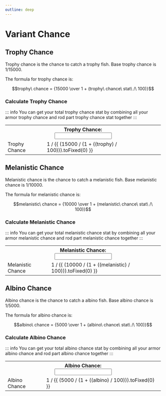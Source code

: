 ```yaml
---
outline: deep
---
```


<script setup>
  import { ref } from 'vue'

  const trophy = ref(0)
  const melanistic = ref(0)
  const albino = ref(0)
</script>

<style module>
  .label {
    font-size: x-small;
  }

  .inputBox {
    border: 1px solid var(--vp-c-default-1);
    border-radius: 4px;
    padding: .2em .6em;
  }
</style>

# Variant Chance

## Trophy Chance
Trophy chance is the chance to catch a trophy fish.
Base trophy chance is 1/15000.

The formula for trophy chance is:

$$trophy\ chance = {15000 \over 1 + (trophy\ chance\ stat\ /\ 100)}$$

### Calculate Trophy Chance
::: info
You can get your total trophy chance stat by combining all your armor trophy chance and rod part trophy chance stat together
:::

<table>
  <tbody>
    <tr>
      <th colspan="2"><div :class="$style.label">Trophy Chance:</div><input :class="$style.inputBox" v-model="trophy" type="number"/></th>
    </tr>
    <tr>
      <td>Trophy Chance</td>
      <td>1 / {{ (15000 / (1 + ((trophy) / 100))).toFixed(0) }}</td>
    </tr>
  </tbody>
</table>

## Melanistic Chance
Melanistic chance is the chance to catch a melanistic fish.
Base melanistic chance is 1/10000.

The formula for melanistic chance is:

$$melanistic\ chance = {10000 \over 1 + (melanistic\ chance\ stat\ /\ 100)}$$

### Calculate Melanistic Chance
::: info
You can get your total melanistic chance stat by combining all your armor melanistic chance and rod part melanistic chance together
:::

<table>
  <tbody>
    <tr>
      <th colspan="2"><div :class="$style.label">Melanistic Chance:</div><input :class="$style.inputBox" v-model="melanistic" type="number"/></th>
    </tr>
    <tr>
      <td>Melanistic Chance</td>
      <td>1 / {{ (10000 / (1 + ((melanistic) / 100))).toFixed(0) }}</td>
    </tr>
  </tbody>
</table>

## Albino Chance
Albino chance is the chance to catch a albino fish.
Base albino chance is 1/5000.

The formula for albino chance is:

$$albino\ chance = {5000 \over 1 + (albino\ chance\ stat\ /\ 100)}$$

### Calculate Albino Chance
::: info
You can get your total albino chance stat by combining all your armor albino chance and rod part albino chance together
:::

<table>
  <tbody>
    <tr>
      <th colspan="2"><div :class="$style.label">Albino Chance:</div><input :class="$style.inputBox" v-model="albino" type="number"/></th>
    </tr>
    <tr>
      <td>Albino Chance</td>
      <td>1 / {{ (5000 / (1 + ((albino) / 100))).toFixed(0) }}</td>
    </tr>
  </tbody>
</table>